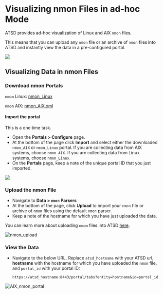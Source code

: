 # Visualizing nmon Files in ad-hoc Mode

ATSD provides ad-hoc visualization of Linux and AIX `nmon` files.

This means that you can upload any `nmon` file or an archive of `nmon` files into ATSD and instantly view the data in a pre-configured portal.

![](./resources/nmon_adhoc_process.gif)

## Visualizing Data in nmon Files

### Download nmon Portals

`nmon` Linux: [nmon_Linux](https://axibase.com/public/nmon_Linux.xml)

`nmon` AIX: [nmon_AIX.xml](https://axibase.com/public/nmon_AIX.xml)

#### Import the portal

This is a one time task.

* Open the **Portals > Configure** page.
* At the bottom of the page click **Import** and select either the downloaded `nmon_AIX` or `nmon_Linux` portal. If you are collecting data from AIX systems, choose `nmon_AIX`. If you are collecting data from Linux systems, choose `nmon_Linux`.
* On the **Portals** page, keep a note of the unique portal ID that you just imported.

![](./resources/portals_import.png)

### Upload the nmon File

* Navigate to **Data > `nmon` Parsers**
* At the bottom of the page, click **Upload** to import your `nmon` file or archive of `nmon` files using the default `nmon` parser.
* Keep a note of the hostname for which you have just uploaded the data.

You can learn more about uploading `nmon` files into ATSD
[here](./file-upload.md).

![](./resources/nmon_upload1.png "nmon_upload")

### View the Data

* Navigate to the below URL. Replace `atsd_hostname` with your ATSD url, **hostname** with the hostname for which you have uploaded the `nmon` file, and `portal_id` with your portal ID:

    `https://atsd_hostname:8443/portal/tabs?entity=hostname&id=portal_id`

![](./resources/AIX_nmon_portal1.png "AIX_nmon_portal")
